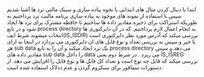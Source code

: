 ابتدا با دنبال کردن مثال های ابتدایی با نحوه پیاده سازی و سینک مالتی ترد ها آشنا شدیم سپس با استفاده از نمونه های موجود به پیاده سازی برنامه مالیت ترد پرداختیم 
به طوریکه استراکت برای ذخیره مقادیر داده ها ساختیم تا حافظه مشترک برای ترد ها ایجاد شود و در تابع process directory به انجام اعمال لازم پرداختیم. که در آن دایرکتوری ها انتخاب میشوند شرط ایف(IS_ISDIR) بررسی میکند که آدرس مورد نظر دایرکتوری است یا خیر و سپس به بررسی تعداد و نوع فایل های ان دایرکتوری می پردازد 
در اینجا به ازای هر sub data یک ترد ایجاد میکند و آن را به تابع process directory می دهد.و سپس مقادیر داده های sub data  را داخل data می ریزد .
در شرط دوم یعنی IS_ISREG بررسی میکند که فایل چه نوع است و تعداد کل فایل ها و نوع فایل را  افزایش می دهد.
از دستورات سمافور برای سنکروم گردن و عدم ددلاک استفاده شده است.